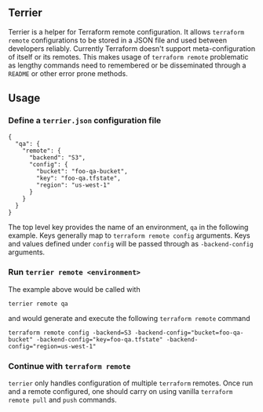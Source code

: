 ## Terrier

Terrier is a helper for Terraform remote configuration. It allows `terraform remote` configurations to be stored in a JSON file and used between developers reliably. Currently Terraform doesn't support meta-configuration of itself or its remotes. This makes usage of `terraform remote` problematic as lengthy commands need to remembered or be disseminated through a `README` or other error prone methods.

## Usage

### Define a `terrier.json` configuration file

```
{
  "qa": {
    "remote": {
      "backend": "S3",
      "config": {
        "bucket": "foo-qa-bucket",
        "key": "foo-qa.tfstate",
        "region": "us-west-1"
      }
    }
  }
}
```

The top level key provides the name of an environment, `qa` in the following example. Keys generally map to `terraform remote config` arguments. Keys and values defined under `config` will be passed through as `-backend-config` arguments.

### Run `terrier remote <environment>`

The example above would be called with

`terrier remote qa`

and would generate and execute the following `terraform remote` command

`terraform remote config -backend=S3 -backend-config="bucket=foo-qa-bucket" -backend-config="key=foo-qa.tfstate" -backend-config="region=us-west-1"`

### Continue with `terraform remote`

`terrier` only handles configuration of multiple `terraform` remotes. Once run and a remote configured, one should carry on using vanilla `terraform remote pull` and `push` commands.
